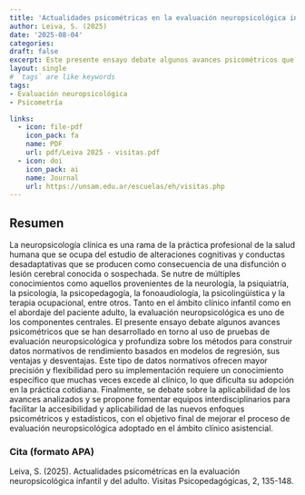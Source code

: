```yaml
---
title: 'Actualidades psicométricas en la evaluación neuropsicológica infantil y del adulto'
author: Leiva, S. (2025)
date: '2025-08-04'
categories:
draft: false
excerpt: Este presente ensayo debate algunos avances psicométricos que se han desarrollado en torno al uso de pruebas de evaluación neuropsicológica y profundiza sobre los métodos para construir datos normativos de rendimiento basados en modelos de regresión, sus ventajas y desventajas.
layout: single
# `tags` are like keywords
tags:
- Evaluación neuropsicológica
- Psicometría

links:
  - icon: file-pdf
    icon_pack: fa
    name: PDF
    url: pdf/Leiva 2025 - visitas.pdf
  - icon: doi
    icon_pack: ai
    name: Journal
    url: https://unsam.edu.ar/escuelas/eh/visitas.php
---
```

## Resumen

La neuropsicología clínica es una rama de la práctica profesional de la salud humana que se ocupa del estudio de alteraciones cognitivas y conductas desadaptativas que se producen como consecuencia de una disfunción o lesión cerebral conocida o sospechada. Se nutre de múltiples conocimientos como aquellos provenientes de la neurología, la psiquiatría, la psicología, la psicopedagogía, la fonoaudiología, la psicolingüística y la terapia ocupacional, entre otros. Tanto en el ámbito clínico infantil como en el abordaje del paciente adulto, la evaluación neuropsicológica es uno de los componentes centrales. El presente ensayo debate algunos avances psicométricos que se han desarrollado en torno al uso de pruebas de evaluación neuropsicológica y profundiza sobre los métodos para construir datos normativos de rendimiento basados en modelos de regresión, sus ventajas y desventajas. Este tipo de datos normativos ofrecen mayor precisión y flexibilidad pero su implementación requiere un conocimiento específico que muchas veces excede al clínico, lo que dificulta su adopción en la práctica cotidiana. Finalmente, se debate sobre la aplicabilidad de los avances analizados y se propone fomentar equipos interdisciplinarios para facilitar la accesibilidad y aplicabilidad de las nuevos enfoques psicométricos y estadísticos, con el objetivo final de mejorar el proceso de evaluación neuropsicológica adoptado en el ámbito clínico asistencial.

### Cita (formato APA)

Leiva, S. (2025). Actualidades psicométricas en la evaluación neuropsicológica infantil y del adulto. Visitas Psicopedagógicas, 2, 135-148.
